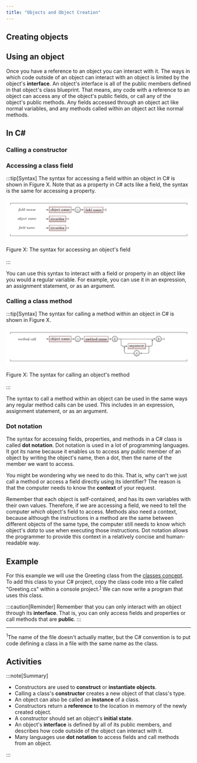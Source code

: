 ```yaml
---
title: "Objects and Object Creation"
---
```


<!-- 
FIRST DRAFT, restructuring into smaller concepts

Focus on idea that object has an identity
"new" concept, creating objects but not constructors
-->

## Creating objects


## Using an object

Once you have a reference to an object you can interact with it.
The ways in which code outside of an object can interact with an object is limited by the object's **interface**.
An object's interface is all of the public members defined in that object's class blueprint.
That means, any code with a reference to an object can access any of the object's public fields, or call any of the object's public methods.
Any fields accessed through an object act like normal variables, and any methods called within an object act like normal methods.

## In C#

### Calling a constructor


### Accessing a class field

:::tip[Syntax]
The syntax for accessing a field within an object in C# is shown in Figure X.
Note that as a property in C# acts like a field, the syntax is the same for accessing a property.

![Figure X](./images/field-access-syntax-diagram.png)
<div class="caption"><span class="caption-figure-nbr">Figure X: </span>The syntax for accessing an object's field</div><br/>
:::

You can use this syntax to interact with a field or property in an object like you would a regular variable.
For example, you can use it in an expression, an assignment statement, or as an argument.

### Calling a class method

:::tip[Syntax]
The syntax for calling a method within an object in C# is shown in Figure X.

![Figure X](./images/class-method-call-syntax-diagram.png)
<div class="caption"><span class="caption-figure-nbr">Figure X: </span>The syntax for calling an object's method</div><br/>
:::

The syntax to call a method within an object can be used in the same ways any regular method calls can be used.
This includes in an expression, assignment statement, or as an argument.

### Dot notation

The syntax for accessing fields, properties, and methods in a C# class is called **dot notation**.
Dot notation is used in a lot of programming languages.
It got its name because it enables us to access any public member of an object by writing the object's name, then a dot, then the name of the member we want to access.

You might be wondering why we need to do this.
That is, why can't we just call a method or access a field directly using its identifier?
The reason is that the computer needs to know the **context** of your request.

Remember that each object is self-contained, and has its own variables with their own values.
Therefore, if we are accessing a field, we need to tell the computer *which* object's field to access.
Methods also need a context, because although the instructions in a method are the same between different objects of the same type, the computer still needs to know which object's *data* to use when executing those instructions.
Dot notation allows the programmer to provide this context in a relatively concise and human-readable way.

## Example

For this example we will use the Greeting class from the [classes concept](../../../9-classes-and-objects/1-concepts/0-classes/#example).
To add this class to your C# project, copy the class code into a file called "Greeting.cs" within a console project.<sup>[1](#FootnoteEntities)</sup>
We can now write a program that uses this class.



:::caution[Reminder]
Remember that you can only interact with an object through its **interface**.
That is, you can only access fields and properties or call methods that are **public**.
:::

<hr class="footnote">
<div id="FootnoteEntities" class="footnote"><sup>1</sup>The name of the file doesn't actually matter, but the C# convention is to put code defining a class in a file with the same name as the class.</div>

## Activities

:::note[Summary]

* Constructors are used to **construct** or **instantiate objects**.
* Calling a class's **constructor** creates a new object of that class's type.
* An object can also be called an **instance** of a class.
* Constructors return a **reference** to the location in memory of the newly created object.
* A constructor should set an object's **initial state**.
* An object's **interface** is defined by all of its public members, and describes how code outside of the object can interact with it.
* Many languages use **dot notation** to access fields and call methods from an object.

:::
